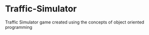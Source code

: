 # Traffic-Simulator
Traffic Simulator game created using the concepts of object oriented programming

